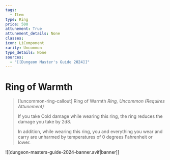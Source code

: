 ```yaml
---
tags:
  - Item
type: Ring
price: 500
attunement: True
attunement_details: None
classes:
icon: LiComponent
rarity: Uncommon
type_details: None
sources:
  - "[[Dungeon Master's Guide 2024]]"
---
```


# Ring of Warmth

>[!uncommon-ring-callout] Ring of Warmth
>_Ring, Uncommon (Requires Attunement)_
>
>If you take Cold damage while wearing this ring, the ring reduces the damage you take by 2d8.
>
>In addition, while wearing this ring, you and everything you wear and carry are unharmed by temperatures of 0 degrees Fahrenheit or lower.
>


![[dungeon-masters-guide-2024-banner.avif|banner]]
